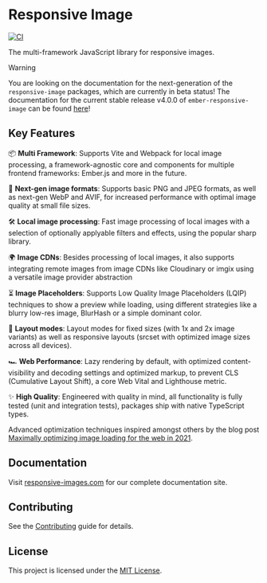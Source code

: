 # Responsive Image

[![CI](https://github.com/simonihmig/responsive-image/actions/workflows/ci.yml/badge.svg)](https://github.com/simonihmig/responsive-image/actions/workflows/ci.yml)

The multi-framework JavaScript library for responsive images.

> [!WARNING]  
> You are looking on the documentation for the next-generation of the `responsive-image` packages, which are currently in beta status!
> The documentation for the current stable release v4.0.0 of `ember-responsive-image` can be found [here](https://github.com/simonihmig/responsive-image/tree/release_v4)!

## Key Features

📦 **Multi Framework**:
Supports Vite and Webpack for local image processing, a framework-agnostic core and components for multiple frontend frameworks: Ember.js and more in the future.

🌇 **Next-gen image formats**:
Supports basic PNG and JPEG formats, as well as next-gen WebP and AVIF, for increased performance with optimal image quality at small file sizes.

🛠️ **Local image processing**:
Fast image processing of local images with a selection of optionally applyable filters and effects, using the popular sharp library.

🌍 **Image CDNs**:
Besides processing of local images, it also supports integrating remote images from image CDNs like Cloudinary or imgix using a versatile image provider abstraction

⏳ **Image Placeholders**:
Supports Low Quality Image Placeholders (LQIP) techniques to show a preview while loading, using different strategies like a blurry low-res image, BlurHash or a simple dominant color.

📱 **Layout modes**:
Layout modes for fixed sizes (with 1x and 2x image variants) as well as responsive layouts (srcset with optimized image sizes across all devices).

🏎 **Web Performance**:
Lazy rendering by default, with optimized content-visibility and decoding settings and optimized markup, to prevent CLS (Cumulative Layout Shift), a core Web Vital and Lighthouse metric.

✨ **High Quality**:
Engineered with quality in mind, all functionality is fully tested (unit and integration tests), packages ship with native TypeScript types.

Advanced optimization techniques inspired amongst others by the blog post [Maximally optimizing image loading for the web in 2021](https://www.industrialempathy.com/posts/image-optimizations/).

## Documentation

Visit [responsive-images.com](https://responsive-images.com) for our complete documentation site.

## Contributing

See the [Contributing](CONTRIBUTING.md) guide for details.

## License

This project is licensed under the [MIT License](LICENSE.md).
